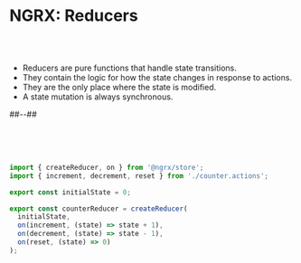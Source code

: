 <!-- .slide: class="two-column" -->
# NGRX: Reducers

<br/><br/>

- Reducers are pure functions that handle state transitions.
- They contain the logic for how the state changes in response to actions.
- They are the only place where the state is modified.
- A state mutation is always synchronous.

##--##
<!-- .slide: class="with-code inconsolata" -->
<br/><br/><br/>

```typescript
import { createReducer, on } from '@ngrx/store';
import { increment, decrement, reset } from './counter.actions';

export const initialState = 0;

export const counterReducer = createReducer(
  initialState,
  on(increment, (state) => state + 1),
  on(decrement, (state) => state - 1),
  on(reset, (state) => 0)
);
```
<!-- .element: class="big-code" -->
